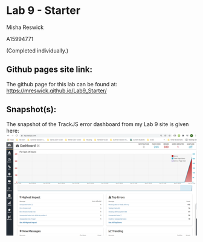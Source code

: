 # Lab 9 - Starter
Misha Reswick

A15994771

(Completed individually.)

## Github pages site link:
The github page for this lab can be found at:
https://mreswick.github.io/Lab9_Starter/ 

## Snapshot(s):
The snapshot of the TrackJS error dashboard from my Lab 9 site is given here:
!["TrackJS Error Dashboard"](./screenshots/TrackJS_Error_Dashboard_1.PNG)

